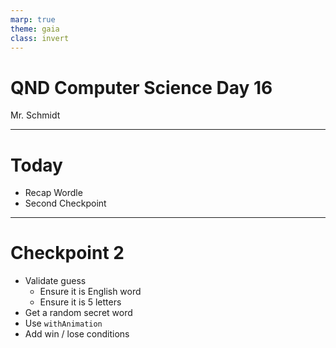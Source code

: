 ```yaml
---
marp: true
theme: gaia
class: invert
---
```


# QND Computer Science Day 16
Mr. Schmidt

--- 

# Today

- Recap Wordle
- Second Checkpoint

---

# Checkpoint 2

- Validate guess
  - Ensure it is English word
  - Ensure it is 5 letters
- Get a random secret word
- Use `withAnimation`
- Add win / lose conditions